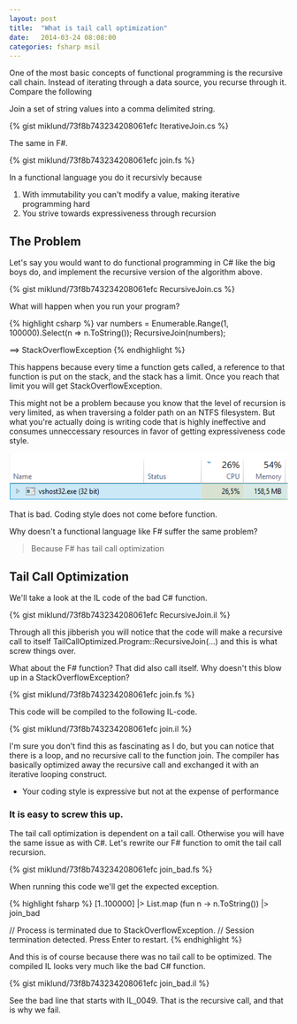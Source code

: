 ```yaml
---
layout: post
title:  "What is tail call optimization"
date:   2014-03-24 08:08:00
categories: fsharp msil
---
```


One of the most basic concepts of functional programming is the recursive call chain. Instead of iterating through a data source, you recurse through it. Compare the following

Join a set of string values into a comma delimited string.

{% gist miklund/73f8b743234208061efc IterativeJoin.cs %}

The same in F#.

{% gist miklund/73f8b743234208061efc join.fs %}

In a functional language you do it recursivly because

1. With immutability you can't modify a value, making iterative programming hard
2. You strive towards expressiveness through recursion

The Problem
-----------
Let's say you would want to do functional programming in C# like the big boys do, and implement the recursive version of the algorithm above.

{% gist miklund/73f8b743234208061efc RecursiveJoin.cs %}

What will happen when you run your program?

{% highlight csharp %}
var numbers = Enumerable.Range(1, 100000).Select(n => n.ToString());
RecursiveJoin(numbers);

==> StackOverflowException
{% endhighlight %}

This happens because every time a function gets called, a reference to that function is put on the stack, and the stack has a limit. Once you reach that limit you will get StackOverflowException.

This might not be a problem because you know that the level of recursion is very limited, as when traversing a folder path on an NTFS filesystem. But what you're actually doing is writing code that is highly ineffective and consumes unneccessary resources in favor of getting expressiveness code style.

![Resource consumption of recursive function in C#](/assets/posts/2014-03-24-tail-call-optimization/resources.png)

That is bad. Coding style does not come before function.

Why doesn't a functional language like F# suffer the same problem?
> Because F# has tail call optimization

Tail Call Optimization
----------------------
We'll take a look at the IL code of the bad C# function.

{% gist miklund/73f8b743234208061efc RecursiveJoin.il %}

Through all this jibberish you will notice that the code will make a recursive call to itself TailCallOptimized.Program::RecursiveJoin(...) and this is what screw things over.

What about the F# function? That did also call itself. Why doesn't this blow up in a StackOverflowException?

{% gist miklund/73f8b743234208061efc join.fs %}

This code will be compiled to the following IL-code.

{% gist miklund/73f8b743234208061efc join.il %}

I'm sure you don't find this as fascinating as I do, but you can notice that there is a loop, and no recursive call to the function join. The compiler has basically optimized away the recursive call and exchanged it with an iterative looping construct.

* Your coding style is expressive but not at the expense of performance

### It is easy to screw this up.

The tail call optimization is dependent on a tail call. Otherwise you will have the same issue as with C#. Let's rewrite our F# function to omit the tail call recursion.

{% gist miklund/73f8b743234208061efc join_bad.fs %}

When running this code we'll get the expected exception.

{% highlight fsharp %}
[1..100000] |> List.map (fun n -> n.ToString()) |> join_bad

// Process is terminated due to StackOverflowException.
// Session termination detected. Press Enter to restart.
{% endhighlight %}

And this is of course because there was no tail call to be optimized. The compiled IL looks very much like the bad C# function.

{% gist miklund/73f8b743234208061efc join_bad.il %}

See the bad line that starts with IL_0049. That is the recursive call, and that is why we fail.

